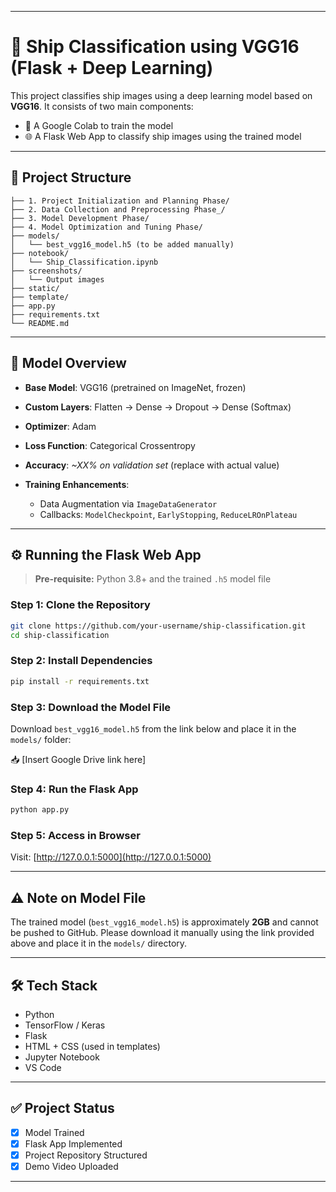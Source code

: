 
---

# 🚢 Ship Classification using VGG16 (Flask + Deep Learning)

This project classifies ship images using a deep learning model based on **VGG16**. It consists of two main components:

* 🧠 A Google Colab to train the model
* 🌐 A Flask Web App to classify ship images using the trained model

---

## 📁 Project Structure

```
├── 1. Project Initialization and Planning Phase/
├── 2. Data Collection and Preprocessing Phase_/
├── 3. Model Development Phase/
├── 4. Model Optimization and Tuning Phase/
├── models/
│   └── best_vgg16_model.h5 (to be added manually)
├── notebook/
│   └── Ship_Classification.ipynb
├── screenshots/
│   └── Output images
├── static/
├── template/
├── app.py
├── requirements.txt
└── README.md
```

---

## 🧠 Model Overview

* **Base Model**: VGG16 (pretrained on ImageNet, frozen)
* **Custom Layers**: Flatten → Dense → Dropout → Dense (Softmax)
* **Optimizer**: Adam
* **Loss Function**: Categorical Crossentropy
* **Accuracy**: *\~XX% on validation set* (replace with actual value)
* **Training Enhancements**:

  * Data Augmentation via `ImageDataGenerator`
  * Callbacks: `ModelCheckpoint`, `EarlyStopping`, `ReduceLROnPlateau`

---

## ⚙️ Running the Flask Web App

> **Pre-requisite:** Python 3.8+ and the trained `.h5` model file

### Step 1: Clone the Repository

```bash
git clone https://github.com/your-username/ship-classification.git
cd ship-classification
```

### Step 2: Install Dependencies

```bash
pip install -r requirements.txt
```

### Step 3: Download the Model File

Download `best_vgg16_model.h5` from the link below and place it in the `models/` folder:

📥 \[Insert Google Drive link here]

### Step 4: Run the Flask App

```bash
python app.py
```

### Step 5: Access in Browser

Visit: [http://127.0.0.1:5000](http://127.0.0.1:5000)

---

## ⚠️ Note on Model File

The trained model (`best_vgg16_model.h5`) is approximately **2GB** and cannot be pushed to GitHub.
Please download it manually using the link provided above and place it in the `models/` directory.

---

## 🛠 Tech Stack

* Python
* TensorFlow / Keras
* Flask
* HTML + CSS (used in templates)
* Jupyter Notebook
* VS Code

---

## ✅ Project Status

* [x] Model Trained
* [x] Flask App Implemented
* [x] Project Repository Structured
* [x] Demo Video Uploaded

---

